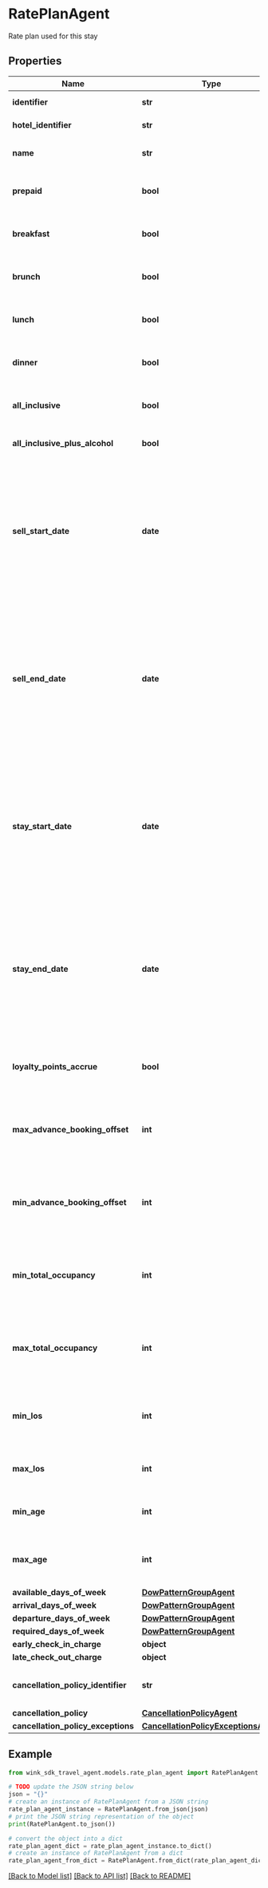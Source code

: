 # RatePlanAgent

Rate plan used for this stay

## Properties

Name | Type | Description | Notes
------------ | ------------- | ------------- | -------------
**identifier** | **str** | Rate plan identifier | 
**hotel_identifier** | **str** | Hotel Identifier | 
**name** | **str** | Provides the name of the rate plan. | 
**prepaid** | **bool** | When true, indicates if the rate is a prepaid rate. | [default to False]
**breakfast** | **bool** | When true, indicates breakfast is included. | [default to False]
**brunch** | **bool** | When true, indicates brunch is included. | [default to False]
**lunch** | **bool** | When true, indicates lunch is included. | [default to False]
**dinner** | **bool** | When true, indicates dinner is included. | [default to False]
**all_inclusive** | **bool** | Everything included except alcohol | [default to False]
**all_inclusive_plus_alcohol** | **bool** | Everything included with alcohol | [default to False]
**sell_start_date** | **date** | Set a start date for when to start selling this rate. When sellStartDate and sellEndDate are set, this rate is only available for sale within that date range. | [optional] 
**sell_end_date** | **date** | Set an end date for when to finish selling this rate. When sellStartDate and sellEndDate are set, this rate is only available for sale within that date range. | [optional] 
**stay_start_date** | **date** | Set a start date for when the guest can visit. When stayStartDate and stayEndDate are set, this rate is only available for stay within that date range. | [optional] 
**stay_end_date** | **date** | Set an end date for when the guest can visit. When stayStartDate and stayEndDate are set, this rate is only available for stay within that date range. | [optional] 
**loyalty_points_accrue** | **bool** | Property honors loyalty points with this rate plan. | [optional] [default to False]
**max_advance_booking_offset** | **int** | Maximum days before the arrival date for which this rate plan may be booked. | [optional] 
**min_advance_booking_offset** | **int** | Minimum days before the arrival date for which this rate plan may be booked. | [optional] 
**min_total_occupancy** | **int** | Defines the minimum number of total occupants required for this rate plan. | [optional] 
**max_total_occupancy** | **int** | Defines the maximum number of total occupants required for this rate plan. | [optional] 
**min_los** | **int** | Indicates the minimum length of stay required for this rate plan. | [optional] 
**max_los** | **int** | Indicates the maximum length of stay. | [optional] 
**min_age** | **int** | The minimum age to qualify for this rate plan. | [optional] 
**max_age** | **int** | The maximum age to qualify for this rate plan. | [optional] 
**available_days_of_week** | [**DowPatternGroupAgent**](DowPatternGroupAgent.md) |  | [optional] 
**arrival_days_of_week** | [**DowPatternGroupAgent**](DowPatternGroupAgent.md) |  | [optional] 
**departure_days_of_week** | [**DowPatternGroupAgent**](DowPatternGroupAgent.md) |  | [optional] 
**required_days_of_week** | [**DowPatternGroupAgent**](DowPatternGroupAgent.md) |  | [optional] 
**early_check_in_charge** | **object** |  | [optional] 
**late_check_out_charge** | **object** |  | [optional] 
**cancellation_policy_identifier** | **str** | The cancellation policy for this rate plan. | 
**cancellation_policy** | [**CancellationPolicyAgent**](CancellationPolicyAgent.md) |  | [optional] 
**cancellation_policy_exceptions** | [**CancellationPolicyExceptionsAgent**](CancellationPolicyExceptionsAgent.md) |  | [optional] 

## Example

```python
from wink_sdk_travel_agent.models.rate_plan_agent import RatePlanAgent

# TODO update the JSON string below
json = "{}"
# create an instance of RatePlanAgent from a JSON string
rate_plan_agent_instance = RatePlanAgent.from_json(json)
# print the JSON string representation of the object
print(RatePlanAgent.to_json())

# convert the object into a dict
rate_plan_agent_dict = rate_plan_agent_instance.to_dict()
# create an instance of RatePlanAgent from a dict
rate_plan_agent_from_dict = RatePlanAgent.from_dict(rate_plan_agent_dict)
```
[[Back to Model list]](../README.md#documentation-for-models) [[Back to API list]](../README.md#documentation-for-api-endpoints) [[Back to README]](../README.md)


